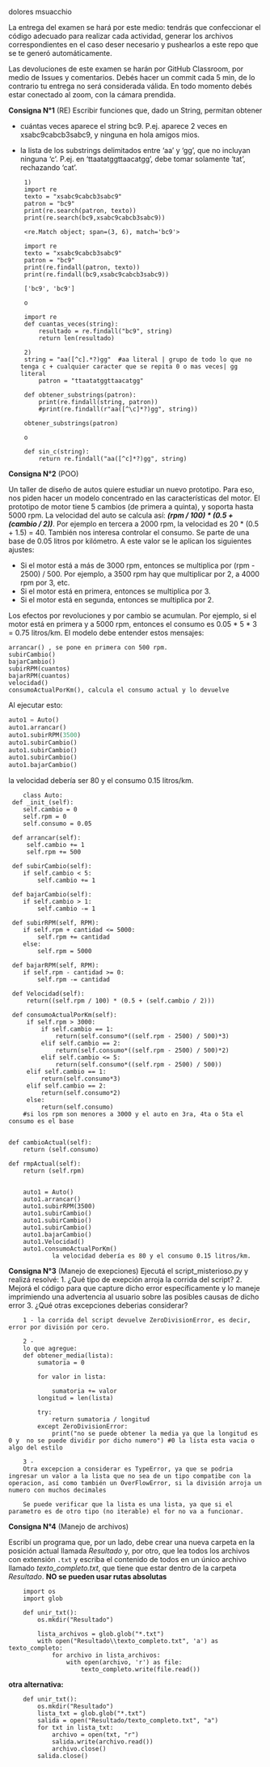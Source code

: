 dolores msuacchio

La entrega del examen se hará por este medio: tendrás que confeccionar el código adecuado para realizar cada actividad, generar los archivos correspondientes en el caso deser necesario y pushearlos a este repo que se te generó automáticamente.

Las devoluciones de este examen se harán por GitHub Classroom, por medio de Issues y comentarios. Debés hacer un commit cada 5 min, de lo contrario tu entrega no será considerada válida. En todo momento debés estar conectado al zoom, con la cámara prendida.

**Consigna N°1** (RE)
Escribir funciones que, dado un String, permitan obtener

 - cuántas veces aparece el string bc9. P.ej. aparece 2 veces en xsabc9cabcb3sabc9, y ninguna en hola amigos mios.
 - la lista de los substrings delimitados entre ‘aa’ y ‘gg’, que no incluyan ninguna ‘c’. P.ej. en ‘ttaatatggttaacatgg’, debe tomar solamente ‘tat’, rechazando ‘cat’.

        1)
        import re
        texto = "xsabc9cabcb3sabc9"
        patron = "bc9"
        print(re.search(patron, texto))
        print(re.search(bc9,xsabc9cabcb3sabc9))

        <re.Match object; span=(3, 6), match='bc9'>

        import re
        texto = "xsabc9cabcb3sabc9"
        patron = "bc9"
        print(re.findall(patron, texto))
        print(re.findall(bc9,xsabc9cabcb3sabc9))

        ['bc9', 'bc9']

        o

        import re
        def cuantas_veces(string):
            resultado = re.findall("bc9", string)
            return len(resultado)

        2)
        string = "aa([^c].*?)gg"  #aa literal | grupo de todo lo que no tenga c + cualquier caracter que se repita 0 o mas veces| gg literal
            patron = "ttaatatggttaacatgg"

        def obtener_substrings(patron):
            print(re.findall(string, patron))
            #print(re.findall(r"aa([^\c]*?)gg", string))

        obtener_substrings(patron)

        o 

        def sin_c(string):
            return re.findall("aa([^c]*?)gg", string)

**Consigna N°2** (POO)

Un taller de diseño de autos quiere estudiar un nuevo prototipo. Para eso, nos piden hacer un modelo concentrado en las características del motor. El prototipo de motor tiene 5 cambios (de primera a quinta), y soporta hasta 5000 rpm.
La velocidad del auto se calcula así: _**(rpm / 100) * (0.5 + (cambio / 2))**_. Por ejemplo en tercera a 2000 rpm, la velocidad es 20 * (0.5 + 1.5) = 40.
También nos interesa controlar el consumo. Se parte de una base de 0.05 litros por kilómetro. A este valor se le aplican los siguientes ajustes:

* Si el motor está a más de 3000 rpm, entonces se multiplica por (rpm - 2500) / 500. Por ejemplo, a 3500 rpm hay que multiplicar por 2, a 4000 rpm por 3, etc.
* Si el motor está en primera, entonces se multiplica por 3.
* Si el motor está en segunda, entonces se multiplica por 2.

Los efectos por revoluciones y por cambio se acumulan. Por ejemplo, si el motor está en primera y a 5000 rpm, entonces el consumo es 0.05 * 5 * 3 = 0.75 litros/km.
El modelo debe entender estos mensajes:

```
arrancar() , se pone en primera con 500 rpm.
subirCambio()
bajarCambio()
subirRPM(cuantos)
bajarRPM(cuantos)
velocidad()
consumoActualPorKm(), calcula el consumo actual y lo devuelve
```

Al ejecutar esto:

```python
auto1 = Auto()
auto1.arrancar()
auto1.subirRPM(3500)
auto1.subirCambio()
auto1.subirCambio()
auto1.subirCambio()
auto1.bajarCambio()
```

la velocidad debería ser 80 y el consumo 0.15 litros/km.

        class Auto:
     def _init_(self):
        self.cambio = 0
        self.rpm = 0
        self.consumo = 0.05 

     def arrancar(self):
         self.cambio += 1
         self.rpm += 500
   
     def subirCambio(self): 
        if self.cambio < 5:
            self.cambio += 1
    
     def bajarCambio(self):
        if self.cambio > 1:
            self.cambio -= 1
  
     def subirRPM(self, RPM):
        if self.rpm + cantidad <= 5000:
            self.rpm += cantidad
        else:
            self.rpm = 5000
    
     def bajarRPM(self, RPM):
        if self.rpm - cantidad >= 0:
            self.rpm -= cantidad

     def Velocidad(self):
         return((self.rpm / 100) * (0.5 + (self.cambio / 2)))

     def consumoActualPorKm(self):
         if self.rpm > 3000:
             if self.cambio == 1:
                 return(self.consumo*((self.rpm - 2500) / 500)*3)
             elif self.cambio == 2:
                 return(self.consumo*((self.rpm - 2500) / 500)*2)
             elif self.cambio <= 5:
                 return(self.consumo*((self.rpm - 2500) / 500))
         elif self.cambio == 1:
             return(self.consumo*3)
         elif self.cambio == 2:
             return(self.consumo*2)
         else:
             return(self.consumo)
        #si los rpm son menores a 3000 y el auto en 3ra, 4ta o 5ta el consumo es el base


    def cambioActual(self):
        return (self.consumo)

    def rmpActual(self):
        return (self.rpm)


        auto1 = Auto()
        auto1.arrancar()
        auto1.subirRPM(3500)
        auto1.subirCambio()
        auto1.subirCambio()
        auto1.subirCambio()
        auto1.bajarCambio()
        auto1.Velocidad()
        auto1.consumoActualPorKm()
                la velocidad debería es 80 y el consumo 0.15 litros/km.

**Consigna N°3** (Manejo de exepciones)
Ejecutá el script_misterioso.py y realizá resolvé:
    1. ¿Qué tipo de exepción arroja la corrida del script? 
    2. Mejorá el código para que capture dicho error específicamente y lo maneje imprimiendo una advertencia al usuario sobre las posibles causas de dicho error
    3. ¿Qué otras excepciones deberias considerar?

        1 - la corrida del script devuelve ZeroDivisionError, es decir, error por división por cero.

        2 - 
        lo que agregue:
        def obtener_media(lista):
            sumatoria = 0

            for valor in lista:

                sumatoria += valor
            longitud = len(lista)
    
            try:
                return sumatoria / longitud
            except ZeroDivisionError:
                print("no se puede obtener la media ya que la longitud es 0 y  no se puede dividir por dicho numero") #0 la lista esta vacia o algo del estilo

        3 - 
        Otra excepcion a considerar es TypeError, ya que se podria ingresar un valor a la lista que no sea de un tipo compatibe con la operacion, así como también un OverFlowError, si la división arroja un numero con muchos decimales

        Se puede verificar que la lista es una lista, ya que si el parametro es de otro tipo (no iterable) el for no va a funcionar.

**Consigna N°4** (Manejo de archivos)

Escribí un programa que, por un lado, debe crear una nueva carpeta en la posición actual llamada _Resultado_ y, por otro, que lea todos los archivos con extensión `.txt` y escriba el contenido de todos en un único archivo llamado *texto_completo.txt*, que tiene que estar dentro de la carpeta _Resultado_. **NO se pueden usar rutas absolutas**

        import os
        import glob

        def unir_txt():
            os.mkdir("Resultado")

            lista_archivos = glob.glob("*.txt")
            with open("Resultado\\texto_completo.txt", 'a') as texto_completo:
                for archivo in lista_archivos:
                    with open(archivo, 'r') as file:
                        texto_completo.write(file.read())
                

**otra alternativa:**

        def unir_txt():
            os.mkdir("Resultado")
            lista_txt = glob.glob("*.txt")
            salida = open("Resultado/texto_completo.txt", "a")
            for txt in lista_txt:
                archivo = open(txt, "r")
                salida.write(archivo.read())
                archivo.close()
            salida.close()
